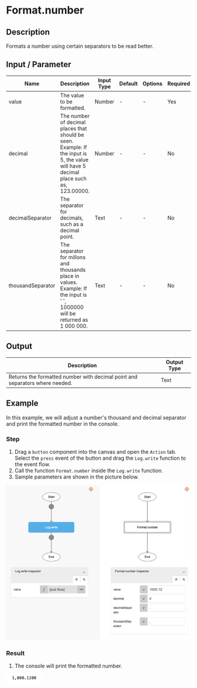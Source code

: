 # Format.number

## Description

Formats a number using certain separators to be read better.

## Input / Parameter

| Name | Description | Input Type | Default | Options | Required |
| ------ | ------ | ------ | ------ | ------ | ------ |
| value | The value to be formatted. | Number | - | - | Yes |
| decimal | The number of decimal places that should be seen. Example: If the input is 5, the value will have 5 decimal place such as, 123.00000. | Number | - | - | No |
| decimalSeparator | The separator for decimals, such as a decimal point. | Text | - | - | No |
| thousandSeparator | The separator for millons and thousands place in values. Example: If the input is ' ', 1000000 will be returned as 1 000 000. | Text | - | - | No |

## Output

| Description | Output Type |
| ------ | ------ |
| Returns the formatted number with decimal point and separators where needed. | Text |

## Example

In this example, we will adjust a number's thousand and decimal separator and print the formatted number in the console.

### Step

1. Drag a `button` component into the canvas and open the `Action` tab. Select the `press` event of the button and drag the `Log.write` function to the event flow.
2. Call the function `Format.number` inside the `Log.write` function.
3. Sample parameters are shown in the picture below.

![](./number-step-1.png)

### Result

1. The console will print the formatted number.

![](./number-result-1.png)